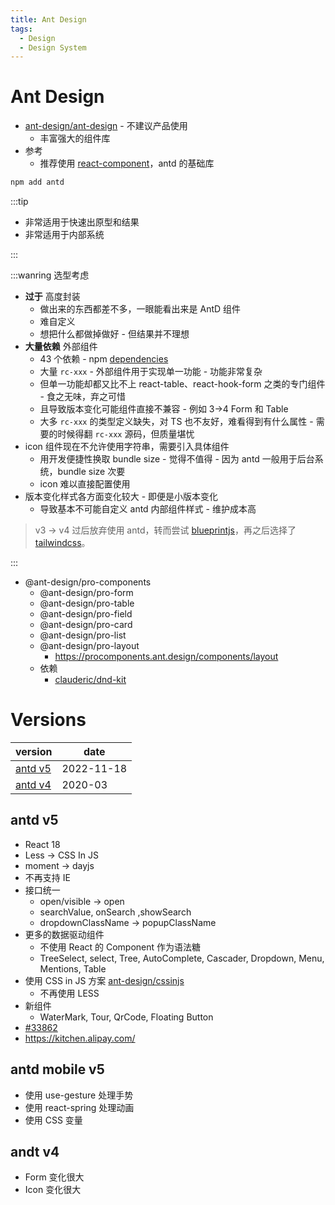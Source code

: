 ```yaml
---
title: Ant Design
tags:
  - Design
  - Design System
---
```


# Ant Design

- [ant-design/ant-design](https://github.com/ant-design/ant-design) - 不建议产品使用
  - 丰富强大的组件库
- 参考
  - 推荐使用 [react-component](./react-component.md)，antd 的基础库

```bash
npm add antd
```

:::tip

- 非常适用于快速出原型和结果
- 非常适用于内部系统

:::

:::wanring 选型考虑

- **过于** 高度封装
  - 做出来的东西都差不多，一眼能看出来是 AntD 组件
  - 难自定义
  - 想把什么都做掉做好 - 但结果并不理想
- **大量依赖** 外部组件
  - 43 个依赖 - npm [dependencies](https://www.npmjs.com/package/antd?activeTab=dependencies)
  - 大量 `rc-xxx` - 外部组件用于实现单一功能 - 功能非常复杂
  - 但单一功能却都又比不上 react-table、react-hook-form 之类的专门组件 - 食之无味，弃之可惜
  - 且导致版本变化可能组件直接不兼容 - 例如 3->4 Form 和 Table
  - 大多 `rc-xxx` 的类型定义缺失，对 TS 也不友好，难看得到有什么属性 - 需要的时候得翻 `rc-xxx` 源码，但质量堪忧
- icon 组件现在不允许使用字符串，需要引入具体组件
  - 用开发便捷性换取 bundle size - 觉得不值得 - 因为 antd 一般用于后台系统，bundle size 次要
  - icon 难以直接配置使用
- 版本变化样式各方面变化较大 - 即便是小版本变化
  - 导致基本不可能自定义 antd 内部组件样式 - 维护成本高

> v3 -> v4 过后放弃使用 antd，转而尝试 [blueprintjs](./blueprint.md)，再之后选择了 [tailwindcss](../style/tailwindcss.md)。

:::

- @ant-design/pro-components
  - @ant-design/pro-form
  - @ant-design/pro-table
  - @ant-design/pro-field
  - @ant-design/pro-card
  - @ant-design/pro-list
  - @ant-design/pro-layout
    - https://procomponents.ant.design/components/layout
  - 依赖
    - [clauderic/dnd-kit](https://github.com/clauderic/dnd-kit)

# Versions

| version             | date       |
| ------------------- | ---------- |
| [antd v5](#antd-v5) | 2022-11-18 |
| [antd v4](#antd-v4) | 2020-03    |

## antd v5

- React 18
- Less -> CSS In JS
- moment -> dayjs
- 不再支持 IE
- 接口统一
  - open/visible -> open
  - searchValue, onSearch ,showSearch
  - dropdownClassName -> popupClassName
- 更多的数据驱动组件
  - 不使用 React 的 Component 作为语法糖
  - TreeSelect, select, Tree, AutoComplete, Cascader, Dropdown, Menu, Mentions, Table
- 使用 CSS in JS 方案 [ant-design/cssinjs](https://github.com/ant-design/cssinjs)
  - 不再使用 LESS
- 新组件
  - WaterMark, Tour, QrCode, Floating Button
- [#33862](https://github.com/ant-design/ant-design/issues/33862)
- https://kitchen.alipay.com/

## antd mobile v5

- 使用 use-gesture 处理手势
- 使用 react-spring 处理动画
- 使用 CSS 变量

## andt v4

- Form 变化很大
- Icon 变化很大
